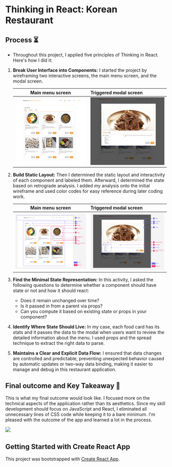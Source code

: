 # Thinking in React: Korean Restaurant

## Process ⏳

- Throughout this project, I applied five principles of Thinking in React. Here's how I did it:

1. **Break User Interface into Components:** I started the project by wireframing two interactive screens, the main menu screen, and the modal screen.

   |                         Main menu screen                          | Triggered modal screen                                             |
   | :---------------------------------------------------------------: | :----------------------------------------------------------------- |
   | <img width="400px" src="assets/Korean Restaurant Food Page.png"/> | <img width="400px" src="assets/Korean Restaurant Food_Modal.png"/> |

2. **Build Static Layout:** Then I determined the static layout and interactivity of each component and labeled them. Afterward, I determined the state based on retrograde analysis. I added my analysis onto the initial wireframe and used color codes for easy reference during later coding work.

   |                        Main menu screen                         | Triggered modal screen                                      |
   | :-------------------------------------------------------------: | :---------------------------------------------------------- |
   | <img width="400px" src="assets/Food page - Component map.png"/> | <img width="400px" src="assets/Modal - Component map.png"/> |

3. **Find the Minimal State Representation:** In this activity, I asked the following questions to determine whether a component should have state or not and how it should react:

   - Does it remain unchanged over time?
   - Is it passed in from a parent via props?
   - Can you compute it based on existing state or props in your component?

4. **Identify Where State Should Live:** In my case, each food card has its stats and it passes the data to the modal when users want to review the detailed information about the menu. I used props and the spread technique to extract the right data to parse.

5. **Maintains a Clear and Explicit Data Flow:** I ensured that data changes are controlled and predictable, preventing unexpected behavior caused by automatic updates or two-way data binding, making it easier to manage and debug in this restaurant application.

## Final outcome and Key Takeaway 🔑

This is what my final outcome would look like. I focused more on the technical aspects of the application rather than its aesthetics. Since my skill development should focus on JavaScript and React, I eliminated all unnecessary lines of CSS code while keeping it to a bare minimum. I'm pleased with the outcome of the app and learned a lot in the process.

<img src="assets/BomKoreanRestaurant"/>

## Getting Started with Create React App

This project was bootstrapped with [Create React App](https://github.com/facebook/create-react-app).
